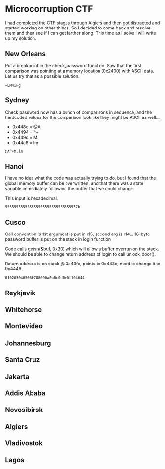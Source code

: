# Microcorruption CTF

I had completed the CTF stages through Algiers and then got distracted and started working on other
things.  So I decided to come back and resolve them and then see if I can get farther along.  This
time as I solve I will write up my solution.

## New Orleans

Put a breakpoint in the check_password function.  Saw that the first comparison was pointing at a 
memory location (0x2400) with ASCII data.  Let us try that as a possible solution.

```
~LM4iFg
```

## Sydney

Check password now has a bunch of comparisons in sequence, and the hardcoded values for the
comparison look like they might be ASCII as well...

- 0x448c = @A
- 0x4494 = ^+
- 0x449c = M.
- 0x44a8 = lm

```
@A^+M.lm
```

## Hanoi

I have no idea what the code was actually trying to do, but I found that the global memory buffer
can be overwritten, and that there was a state variable immediately following the buffer that we
could change.

This input is hexadecimal.

```
555555555555555555555555555555557b
```

## Cusco 

Call convention is 1st argument is put in r15, second arg is r14...
16-byte password buffer is put on the stack in login function

Code calls getsn(&buf, 0x30) which will allow a buffer overrun on the stack.  We should be able to 
change return address of login to call unlock_door().

Return address is on stack @ 0x43fe, points to 0x443c, need to change it to 0x4446

```
0102030405060708090a0b0c0d0e0f104644
```

## Reykjavik

## Whitehorse

## Montevideo

## Johannesburg

## Santa Cruz

## Jakarta

## Addis Ababa

## Novosibirsk

## Algiers

## Vladivostok

## Lagos


